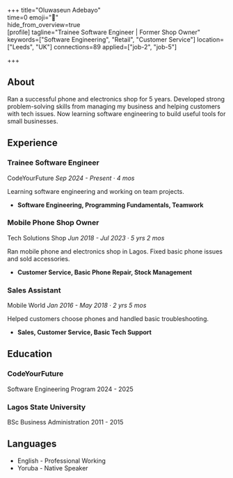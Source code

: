 +++ 
title="Oluwaseun Adebayo"  
time=0 
emoji="👤"  
hide_from_overview=true  
[profile] 
tagline="Trainee Software Engineer | Former Shop Owner" 
keywords=["Software Engineering", "Retail", "Customer Service"] 
location=["Leeds", "UK"] 
connections=89 
applied=["job-2", "job-5"] 

+++

## About

Ran a successful phone and electronics shop for 5 years. Developed strong problem-solving skills from managing my business and helping customers with tech issues. Now learning software engineering to build useful tools for small businesses.

## Experience

### Trainee Software Engineer

CodeYourFuture
_Sep 2024 - Present · 4 mos_

Learning software engineering and working on team projects.

- **Software Engineering, Programming Fundamentals, Teamwork**

### Mobile Phone Shop Owner

Tech Solutions Shop
_Jun 2018 - Jul 2023 · 5 yrs 2 mos_

Ran mobile phone and electronics shop in Lagos. Fixed basic phone issues and sold accessories.

- **Customer Service, Basic Phone Repair, Stock Management**

### Sales Assistant

Mobile World
_Jan 2016 - May 2018 · 2 yrs 5 mos_

Helped customers choose phones and handled basic troubleshooting.

- **Sales, Customer Service, Basic Tech Support**

## Education

### CodeYourFuture

Software Engineering Program
2024 - 2025

### Lagos State University

BSc Business Administration
2011 - 2015

## Languages

- English - Professional Working
- Yoruba - Native Speaker
